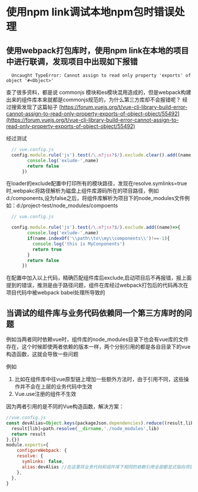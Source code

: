 # 使用npm link调试本地npm包时错误处理

## 使用webpack打包库时，使用npm link在本地的项目中进行联调，发现项目中出现如下报错

```text
  Uncaught TypeError: Cannot assign to read only property 'exports' of object '#<Object>'
```

查了很多资料，都是说 commonjs 模块和es模块混用造成的，但是webpack构建出来的组件库本来就都是commonjs规范的，为什么第三方库却不会报错呢？ 经过搜索发现了这篇帖子 [https://forum.vuejs.org/t/vue-cli-library-build-error-cannot-assign-to-read-only-property-exports-of-object-object/55492](https://forum.vuejs.org/t/vue-cli-library-build-error-cannot-assign-to-read-only-property-exports-of-object-object/55492)

经过测试

```javascript
  // vue.config.js
  config.module.rule('js').test(/\.m?jsx?$/).exclude.clear().add((name)=>{
        console.log('exlude-',name)
        return false
      })
```

在loader的exclude配置中打印所有的模块路径，发现在resolve.symlinks=true时,webpakc将路径解析为磁盘上组件库源码所在的项目路径，例如d:/components,设为false之后，将组件库解析为项目下的node\_modules文件例如：d:/project-test/node\_modules/compoents

```javascript
  // vue.config.js

  config.module.rule('js').test(/\.m?jsx?$/).exclude.add((name)=>{
        console.log('exlude-',name)
        if(name.indexOf('\\path\\to\\my\\components\\')!==-1){
          console.log('this is MyConponents')
          return true
        }
        return false
      })
```

在配置中加入以上代码，精确匹配组件库后exclude,启动项目后不再报错，报上面提到的错误，推测是由于路径问题，组件在库经过webpack打包后的代码再次在项目代码中被webpack babel处理所导致的

## 当调试的组件库与业务代码依赖同一个第三方库时的问题

例如当两者同时依赖vue时，组件库的node\_modules目录下也会有vue库的文件存在，这个时候即使两者依赖的版本一样，两个分别引用的都是各自目录下的vue构造函数，这就会导致一些问题

例如

1. 比如在组件库中往vue原型链上增加一些额外方法时，由于引用不同，这些操作并不会在上层的业务代码中生效
2. Vue.use注册的组件不生效

因为两者引用的是不同的Vue构造函数，解决方案：

```javascript
//vue.config.js
const devAlias=Object.keys(packageJson.dependencies).reduce((result,lib)=>{
  result[lib]=path.resolve(__dirname,'./node_modules',lib)
  return result
},{})
module.exports={
    configureWebpack: {
    resolve: {
      symlinks: false,
      alias:devAlias //在这里将业务代码和组件库下相同的依赖引用全部都显式指向项目代码下的node_modules模块
    },
  },
}
```

